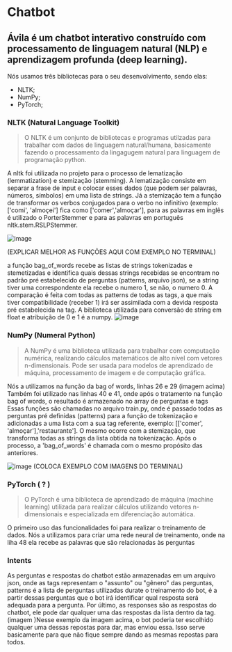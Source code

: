 # Chatbot 

## Ávila é um chatbot interativo construído com processamento de linguagem natural (NLP) e aprendizagem profunda (deep learning).

Nós usamos três bibliotecas para o seu desenvolvimento, sendo elas:
- NLTK; 
- NumPy;
- PyTorch;

### NLTK (Natural Language Toolkit)
> O NLTK é um conjunto de bibliotecas e programas utilzadas para trabalhar com dados de linguagem natural/humana, basicamente fazendo o processamento da lingagugem natural para linguagem de programação python.

A nltk foi utilizada no projeto para o processo de lematização (lemmatization) e stemização (stemming). A lematização consiste em separar a frase de input e colocar esses dados (que podem ser palavras, números, símbolos) em uma lista de strings. 
Já a stemização tem a função de transformar os verbos conjugados para o verbo no infinitivo (exemplo: ['comi', 'almoçei'] fica como ['comer','almoçar'], para as palavras em inglês é utilizado o PorterStemmer e para as palavras em português nltk.stem.RSLPStemmer.

![image](https://user-images.githubusercontent.com/101810029/216030661-5c1752be-d83c-47c5-bb0c-7fd8d2293749.png)

(EXPLICAR MELHOR AS FUNÇÕES AQUI COM EXEMPLO NO TERMINAL)

a função bag_of_words recebe as listas de strings tokenizadas e stemetizadas e identifica quais dessas strings recebidas se encontram no padrão pré estabelecido de perguntas (patterns, arquivo json), se a string tiver uma correspondente ela recebe o numero 1, se não, o numero 0. A comparação é feita com todas as patterns de todas as tags, a que mais tiver compatibilidade (receber 1) irá ser assimilada com a devida resposta pré estabelecida na tag. A biblioteca utilizada para conversão de string em float e atribuição de 0 e 1 é a numpy.
![image](https://user-images.githubusercontent.com/101810029/216031230-236c9607-0a86-4537-a721-3220ead67787.png)</br>

### NumPy (Numeral Python)
> A NumPy é uma biblioteca utilizada para trabalhar com computação numérica, realizando cálculos matemáticos de alto nível com vetores n-dimensionais. Pode ser usada para modelos de aprendizado de máquina, processamento de imagem e de computação gráfica.

Nós a utilizamos na função da bag of words, linhas 26 e 29 (imagem acima)
Também foi utilizado nas linhas 40 e 41, onde após o tratamento na função bag of words, o resultado é armazenado no array de perguntas e tags
Essas funções são chamadas no arquivo train.py, onde é passado todas as perguntas pré definidas (patterns) para a função de tokenização e adicionadas a uma lista com a sua tag referente, exemplo: [['comer', 'almoçar'],'restaurante'].
O mesmo ocorre com a stemização, que transforma todas as strings da lista obtida na tokenização. Após o processo, a 'bag_of_words' é chamada com o mesmo propósito das anteriores. 

![image](https://user-images.githubusercontent.com/101810029/216058014-7cfe34ba-e2f3-49d9-a4c6-2e734af8e9a1.png)
(COLOCA EXEMPLO COM IMAGENS DO TERMINAL)

### PyTorch ( ? )
> O PyTorch é uma biblioteca de aprendizado de máquina (machine learning) utilizada para realizar cálculos utilizando vetores n-dimensionais e especializada em diferenciação automática.

O primeiro uso das funcionalidades foi para realizar o treinamento de dados. Nós a utilizamos para criar uma rede neural de treinamento, onde na liha 48 ela recebe as palavras que são relacionadas às perguntas

### Intents
As perguntas e respostas do chatbot estão armazenadas em um arquivo json, onde as tags representam o "assunto" ou "gênero" das perguntas, patterns é a lista de perguntas utilizadas durate o treinamento do bot, é a partir dessas perguntas que o bot irá identificar qual resposta será adequada para a pergunta. Por último, as responses são as respostas do chatbot, ele pode dar qualquer uma das respostas da lista dentro da tag. (imagem )Nesse exemplo da imagem acima, o bot poderia ter escolhido qualquer uma dessas repostas para dar, mas enviou essa. Isso serve basicamente para que não fique sempre dando as mesmas repostas para todos.
